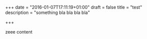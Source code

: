 +++
date = "2016-01-07T17:11:19+01:00"
draft = false
title = "test"
description = "something bla bla bla bla"

+++

zeee content
